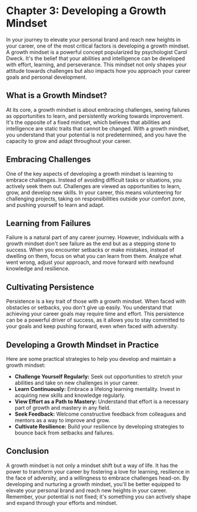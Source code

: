Chapter 3: Developing a Growth Mindset
======================================

In your journey to elevate your personal brand and reach new heights in your career, one of the most critical factors is developing a growth mindset. A growth mindset is a powerful concept popularized by psychologist Carol Dweck. It's the belief that your abilities and intelligence can be developed with effort, learning, and perseverance. This mindset not only shapes your attitude towards challenges but also impacts how you approach your career goals and personal development.

What is a Growth Mindset?
-------------------------

At its core, a growth mindset is about embracing challenges, seeing failures as opportunities to learn, and persistently working towards improvement. It's the opposite of a fixed mindset, which believes that abilities and intelligence are static traits that cannot be changed. With a growth mindset, you understand that your potential is not predetermined, and you have the capacity to grow and adapt throughout your career.

Embracing Challenges
--------------------

One of the key aspects of developing a growth mindset is learning to embrace challenges. Instead of avoiding difficult tasks or situations, you actively seek them out. Challenges are viewed as opportunities to learn, grow, and develop new skills. In your career, this means volunteering for challenging projects, taking on responsibilities outside your comfort zone, and pushing yourself to learn and adapt.

Learning from Failures
----------------------

Failure is a natural part of any career journey. However, individuals with a growth mindset don't see failure as the end but as a stepping stone to success. When you encounter setbacks or make mistakes, instead of dwelling on them, focus on what you can learn from them. Analyze what went wrong, adjust your approach, and move forward with newfound knowledge and resilience.

Cultivating Persistence
-----------------------

Persistence is a key trait of those with a growth mindset. When faced with obstacles or setbacks, you don't give up easily. You understand that achieving your career goals may require time and effort. This persistence can be a powerful driver of success, as it allows you to stay committed to your goals and keep pushing forward, even when faced with adversity.

Developing a Growth Mindset in Practice
---------------------------------------

Here are some practical strategies to help you develop and maintain a growth mindset:

* **Challenge Yourself Regularly:** Seek out opportunities to stretch your abilities and take on new challenges in your career.
* **Learn Continuously:** Embrace a lifelong learning mentality. Invest in acquiring new skills and knowledge regularly.
* **View Effort as a Path to Mastery:** Understand that effort is a necessary part of growth and mastery in any field.
* **Seek Feedback:** Welcome constructive feedback from colleagues and mentors as a way to improve and grow.
* **Cultivate Resilience:** Build your resilience by developing strategies to bounce back from setbacks and failures.

Conclusion
----------

A growth mindset is not only a mindset shift but a way of life. It has the power to transform your career by fostering a love for learning, resilience in the face of adversity, and a willingness to embrace challenges head-on. By developing and nurturing a growth mindset, you'll be better equipped to elevate your personal brand and reach new heights in your career. Remember, your potential is not fixed; it's something you can actively shape and expand through your efforts and mindset.
